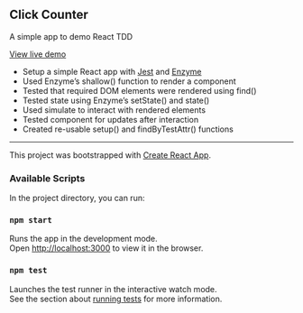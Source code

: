## Click Counter
A simple app to demo React TDD

[View live demo](http://ignaciovillamar.com/tdd-click-counter/)

*	Setup a simple React app with [Jest](https://jestjs.io/docs/en/api) and [Enzyme](https://airbnb.io/enzyme/docs/api/)
*	Used Enzyme’s shallow() function to render a component
*	Tested that required DOM elements were rendered using find()
*	Tested state using Enzyme’s setState() and state()
*	Used simulate to interact with rendered elements
*	Tested component for updates after interaction
*	Created re-usable setup() and findByTestAttr() functions

---

This project was bootstrapped with [Create React App](https://github.com/facebook/create-react-app).

### Available Scripts

In the project directory, you can run:

### `npm start`

Runs the app in the development mode.<br>
Open [http://localhost:3000](http://localhost:3000) to view it in the browser.



### `npm test`

Launches the test runner in the interactive watch mode.<br>
See the section about [running tests](https://facebook.github.io/create-react-app/docs/running-tests) for more information.

